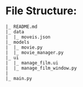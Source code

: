 # File Structure:

```plaintext
|_ README.md
|_ data
|  |_ moveis.json
|_ models
|  |_ movie.py
|  |_ movie_manager.py
|_ ui
|  |_ manage_film.ui
|  |_ manage_film_window.py
|
|_ main.py
```
